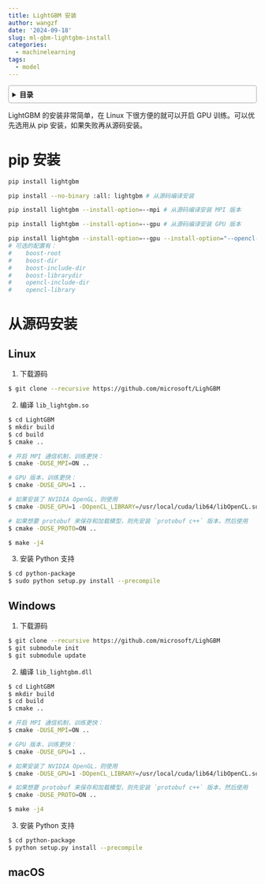 ```yaml
---
title: LightGBM 安装
author: wangzf
date: '2024-09-18'
slug: ml-gbm-lightgbm-install
categories:
  - machinelearning
tags:
  - model
---
```


<style>
details {
    border: 1px solid #aaa;
    border-radius: 4px;
    padding: .5em .5em 0;
}
summary {
    font-weight: bold;
    margin: -.5em -.5em 0;
    padding: .5em;
}
details[open] {
    padding: .5em;
}
details[open] summary {
    border-bottom: 1px solid #aaa;
    margin-bottom: .5em;
}
img {
    pointer-events: none;
}
</style>

<details><summary>目录</summary><p>

- [pip 安装](#pip-安装)
- [从源码安装](#从源码安装)
  - [Linux](#linux)
  - [Windows](#windows)
  - [macOS](#macos)
</p></details><p></p>

LightGBM 的安装非常简单，在 Linux 下很方便的就可以开启 GPU 训练。可以优先选用从 pip 安装，如果失败再从源码安装。

# pip 安装

```bash
pip install lightgbm

pip install --no-binary :all: lightgbm # 从源码编译安装

pip install lightgbm --install-option=--mpi # 从源码编译安装 MPI 版本

pip install lightgbm --install-option=--gpu # 从源码编译安装 GPU 版本

pip install lightgbm --install-option=--gpu --install-option="--opencl-include-dir=/usr/local/cuda/include/" --install-option="--opencl-library=/usr/local/cuda/lib64/libOpenCL.so" # 从源码编译安装，指定配置
# 可选的配置有：
#    boost-root
#    boost-dir
#    boost-include-dir
#    boost-librarydir
#    opencl-include-dir
#    opencl-library
```

# 从源码安装

## Linux

1. 下载源码

```bash
$ git clone --recursive https://github.com/microsoft/LighGBM
```

2. 编译 `lib_lightgbm.so`

```bash
$ cd LightGBM
$ mkdir build
$ cd build
$ cmake ..

# 开启 MPI 通信机制，训练更快：
$ cmake -DUSE_MPI=ON ..

# GPU 版本，训练更快：
$ cmake -DUSE_GPU=1 ..

# 如果安装了 NVIDIA OpenGL，则使用
$ cmake -DUSE_GPU=1 -DOpenCL_LIBRARY=/usr/local/cuda/lib64/libOpenCL.so -DOpenCL_INCLUDE_DIR=/usr/local/cuda/include/ ..

# 如果想要 protobuf 来保存和加载模型，则先安装 `protobuf c++` 版本，然后使用
$ cmake -DUSE_PROTO=ON ..

$ make -j4
```

3. 安装 Python 支持

```bash
$ cd python-package
$ sudo python setup.py install --precompile
```

## Windows

1. 下载源码

```bash
$ git clone --recursive https://github.com/microsoft/LighGBM
$ git submodule init
$ git submodule update
```

2. 编译 `lib_lightgbm.dll`

```bash
$ cd LightGBM
$ mkdir build
$ cd build
$ cmake ..

# 开启 MPI 通信机制，训练更快：
$ cmake -DUSE_MPI=ON ..

# GPU 版本，训练更快：
$ cmake -DUSE_GPU=1 ..

# 如果安装了 NVIDIA OpenGL，则使用
$ cmake -DUSE_GPU=1 -DOpenCL_LIBRARY=/usr/local/cuda/lib64/libOpenCL.so -DOpenCL_INCLUDE_DIR=/usr/local/cuda/include/ ..

# 如果想要 protobuf 来保存和加载模型，则先安装 `protobuf c++` 版本，然后使用
$ cmake -DUSE_PROTO=ON ..

$ make -j4
```

3. 安装 Python 支持

```bash
$ cd python-package
$ python setup.py install --precompile
```

## macOS
